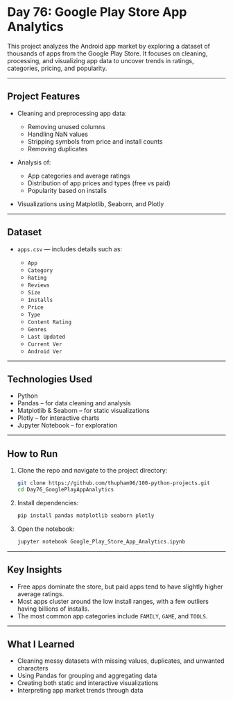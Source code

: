 # Day 76: Google Play Store App Analytics

This project analyzes the Android app market by exploring a dataset of thousands of apps from the Google Play Store. It focuses on cleaning, processing, and visualizing app data to uncover trends in ratings, categories, pricing, and popularity.

---

## Project Features

* Cleaning and preprocessing app data:

  * Removing unused columns
  * Handling NaN values
  * Stripping symbols from price and install counts
  * Removing duplicates
* Analysis of:

  * App categories and average ratings
  * Distribution of app prices and types (free vs paid)
  * Popularity based on installs
* Visualizations using Matplotlib, Seaborn, and Plotly

---

## Dataset

* `apps.csv` — includes details such as:

  * `App`
  * `Category`
  * `Rating`
  * `Reviews`
  * `Size`
  * `Installs`
  * `Price`
  * `Type`
  * `Content Rating`
  * `Genres`
  * `Last Updated`
  * `Current Ver`
  * `Android Ver`

---

## Technologies Used

* Python
* Pandas – for data cleaning and analysis
* Matplotlib & Seaborn – for static visualizations
* Plotly – for interactive charts
* Jupyter Notebook – for exploration

---

## How to Run

1. Clone the repo and navigate to the project directory:

   ```bash
   git clone https://github.com/thupham96/100-python-projects.git
   cd Day76_GooglePlayAppAnalytics
   ```

2. Install dependencies:

   ```bash
   pip install pandas matplotlib seaborn plotly
   ```

3. Open the notebook:

   ```bash
   jupyter notebook Google_Play_Store_App_Analytics.ipynb
   ```

---

## Key Insights

* Free apps dominate the store, but paid apps tend to have slightly higher average ratings.
* Most apps cluster around the low install ranges, with a few outliers having billions of installs.
* The most common app categories include `FAMILY`, `GAME`, and `TOOLS`.

---

## What I Learned

* Cleaning messy datasets with missing values, duplicates, and unwanted characters
* Using Pandas for grouping and aggregating data
* Creating both static and interactive visualizations
* Interpreting app market trends through data
